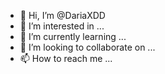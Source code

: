 - 👋 Hi, I’m @DariaXDD
- 👀 I’m interested in ...
- 🌱 I’m currently learning ...
- 💞️ I’m looking to collaborate on ...
- 📫 How to reach me ...

<!---
DariaXDD/DariaXDD is a ✨ special ✨ repository because its `README.md` (this file) appears on your GitHub profile.
You can click the Preview link to take a look at your changes.
--->
